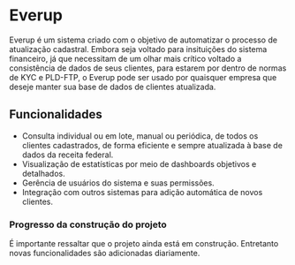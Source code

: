 # Everup

Everup é um sistema criado com o objetivo de automatizar o processo de atualização cadastral.
Embora seja voltado para insituições do sistema financeiro, já que necessitam de um olhar mais crítico voltado a consistência de dados de seus clientes, para estarem por dentro de normas de KYC e PLD-FTP, o Everup pode ser usado por quaisquer empresa que deseje manter sua base de dados de clientes atualizada.

## Funcionalidades

- Consulta individual ou em lote, manual ou periódica, de todos os clientes cadastrados, de forma eficiente e sempre atualizada à base de dados da receita federal.
- Visualização de estatísticas por meio de dashboards objetivos e detalhados.
- Gerência de usuários do sistema e suas permissões.
- Integração com outros sistemas para adição automática de novos clientes.

### Progresso da construção do projeto
É importante ressaltar que o projeto ainda está em construção. Entretanto novas funcionalidades são adicionadas diariamente.